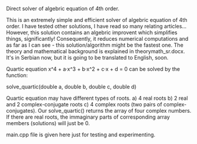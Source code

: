 Direct solver of algebric equation of 4th order.

This is an extremely simple and efficient solver of algebric equation of 4th order. I have tested other solutions, I have read so many relating articles... However, this solution contains an algebric improvent which simplifies things, significantly! Consequently, it reduces numerical computations and as far as I can see - this solution/algorithm might be the fastest one. The theory and mathematical background is explained in theorymath_sr.docx. It's in Serbian now, but it is going to be translated to English, soon.

Quartic equation  x^4 + a·x^3 + b·x^2 + c·x + d = 0  can be solved by the function: 

solve_quartic(double a, double b, double c, double d)

Quartic equation may have different types of roots. a) 4 real roots b) 2 real and 2 complex-conjugate roots c) 4 complex roots (two pairs of complex-conjugates). Our solve_quartic() returns the array of four complex numbers. If there are real roots, the immaginary parts of corresponding array members (solutions) will just be 0.

main.cpp file is given here just for testing and experimenting.
